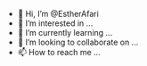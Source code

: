 - 👋 Hi, I’m @EstherAfari
- 👀 I’m interested in ...
- 🌱 I’m currently learning ...
- 💞️ I’m looking to collaborate on ...
- 📫 How to reach me ...

<!---
EstherAfari/EstherAfari is a ✨ special ✨ repository because its `README.md` (this file) appears on your GitHub profile.
You can click the Preview link to take a look at your changes.
--->
